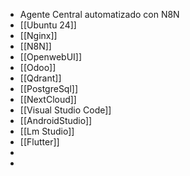 - Agente Central automatizado con N8N
- [[Ubuntu 24]]
- [[Nginx]]
- [[N8N]]
- [[OpenwebUI]]
- [[Odoo]]
- [[Qdrant]]
- [[PostgreSql]]
- [[NextCloud]]
- [[Visual Studio Code]]
- [[AndroidStudio]]
- [[Lm Studio]]
- [[Flutter]]
-
-